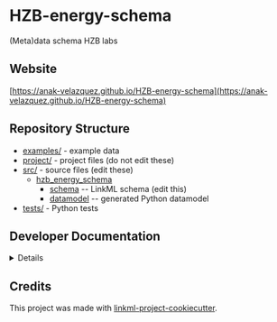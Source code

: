 # HZB-energy-schema

(Meta)data schema HZB labs

## Website

[https://anak-velazquez.github.io/HZB-energy-schema](https://anak-velazquez.github.io/HZB-energy-schema)

## Repository Structure

* [examples/](examples/) - example data
* [project/](project/) - project files (do not edit these)
* [src/](src/) - source files (edit these)
  * [hzb_energy_schema](src/hzb_energy_schema)
    * [schema](src/hzb_energy_schema/schema) -- LinkML schema
      (edit this)
    * [datamodel](src/hzb_energy_schema/datamodel) -- generated
      Python datamodel
* [tests/](tests/) - Python tests

## Developer Documentation

<details>
Use the `make` command to generate project artefacts:

* `make all`: make everything
* `make deploy`: deploys site
</details>

## Credits

This project was made with
[linkml-project-cookiecutter](https://github.com/linkml/linkml-project-cookiecutter).
